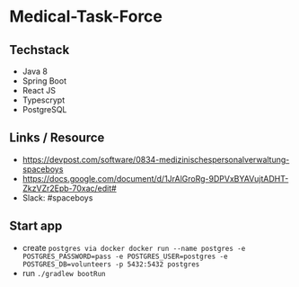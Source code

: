 # Medical-Task-Force

## Techstack
* Java 8
* Spring Boot
* React JS
* Typescrypt
* PostgreSQL

## Links / Resource
* https://devpost.com/software/0834-medizinischespersonalverwaltung-spaceboys
* https://docs.google.com/document/d/1JrAlGroRg-9DPVxBYAVujtADHT-ZkzVZr2Epb-70xac/edit#
* Slack: #spaceboys

## Start app
* create `postgres via docker docker run --name postgres -e POSTGRES_PASSWORD=pass -e POSTGRES_USER=postgres -e POSTGRES_DB=volunteers -p 5432:5432 postgres`
* run `./gradlew bootRun`
